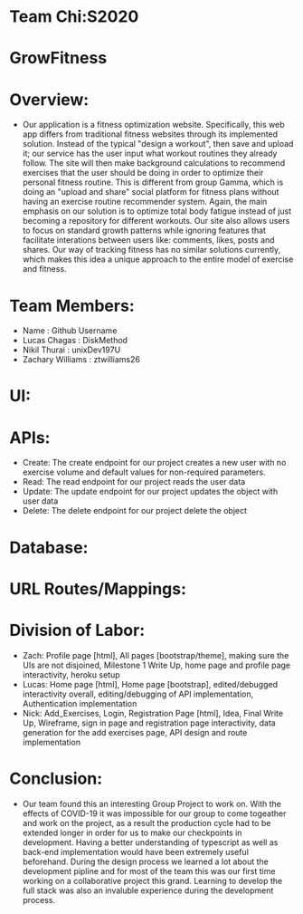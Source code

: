 # Team Chi:S2020

# GrowFitness

# Overview:
- Our application is a fitness optimization website. Specifically, this web app differs from traditional fitness websites through its implemented solution. Instead of the typical "design a workout", then save and upload it; our service has the user input what workout routines they already
follow. The site will then make background calculations to recommend exercises that the user should be doing in order to optimize their personal fitness routine. This is different from group Gamma, which is doing an "upload and share" social platform for fitness plans without having an exercise routine recommender system. Again, the main emphasis on our solution is to optimize total body fatigue instead of just becoming a repository for different workouts. Our site also allows users to focus on standard growth patterns 
while ignoring features that facilitate interations between users like: comments, likes, posts and shares. Our way of tracking fitness has no similar solutions currently, which makes this idea a unique approach to the entire model of 
exercise and fitness.
# Team Members:
- Name : Github Username
- Lucas Chagas : DiskMethod
- Nikil Thurai : unixDev197U
- Zachary Williams : ztwilliams26
# UI:

# APIs:
- Create: The create endpoint for our project creates a new user with no exercise volume and default values for non-required parameters. 
- Read: The read endpoint for our project reads the user data 
- Update: The update endpoint for our project updates the object with user data 
- Delete: The delete endpoint for our project delete the object 
# Database:

# URL Routes/Mappings:

# Division of Labor:
- Zach: Profile page [html], All pages [bootstrap/theme], making sure the UIs are not disjoined, Milestone 1 Write Up, home page and profile page interactivity, heroku setup
- Lucas: Home page [html], Home page [bootstrap], edited/debugged interactivity overall, editing/debugging of API implementation, Authentication implementation
- Nick: Add_Exercises, Login, Registration Page [html], Idea, Final Write Up, Wireframe, sign in page and registration page interactivity, data generation for the add exercises page, API design and route implementation
# Conclusion:
- Our team found this an interesting Group Project to work on. With the effects of COVID-19 it was impossible for our group to come togeather and work on the project, as a result the production cycle had to be extended longer in order for us to make our checkpoints in development. Having a better understanding of typescript as well as back-end implementation would have been extremely useful beforehand. During the design process we learned a lot about the development pipline and for most of the team this was our first time working on a collaborative project this grand. Learning to develop the full stack was also an invaluble experience during the development process.
